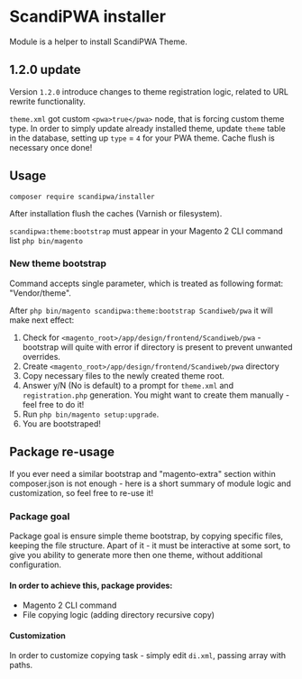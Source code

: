 # ScandiPWA installer

Module is a helper to install ScandiPWA Theme.

## 1.2.0 update
Version `1.2.0` introduce changes to theme registration logic, related to URL rewrite functionality.

`theme.xml` got custom `<pwa>true</pwa>` node, that is forcing custom theme type.
In order to simply update already installed theme, update `theme` table in the database, setting up `type` = `4` for 
your PWA theme. Cache flush is necessary once done!

## Usage

`composer require scandipwa/installer`

After installation flush the caches (Varnish or filesystem).

`scandipwa:theme:bootstrap` must appear in your Magento 2 CLI command list
`php bin/magento`

### New theme bootstrap

Command accepts single parameter, which is treated as following format: "Vendor/theme".

After `php bin/magento scandipwa:theme:bootstrap Scandiweb/pwa` it will make next effect:
1. Check for `<magento_root>/app/design/frontend/Scandiweb/pwa` - bootstrap will quite with error if directory is present to prevent unwanted overrides.
2. Create `<magento_root>/app/design/frontend/Scandiweb/pwa` directory
3. Copy necessary files to the newly created theme root.
4. Answer y/N (No is default) to a prompt for `theme.xml` and `registration.php` generation. You might want to create
 them manually - feel free to do it!
5. Run `php bin/magento setup:upgrade`.
6. You are bootstraped!

## Package re-usage
If you ever need a similar bootstrap and "magento-extra" section within composer.json is not enough - here is a short
 summary of module logic and customization, so feel free to re-use it!
 
 ### Package goal
 Package goal is ensure simple theme bootstrap, by copying specific files, keeping the file structure.
 Apart of it - it must be interactive at some sort, to give you ability to generate more then one theme, without 
 additional configuration.
 
#### In order to achieve this, package provides:
 - Magento 2 CLI command
 - File copying logic (adding directory recursive copy)
 
 #### Customization
 In order to customize copying task - simply edit `di.xml`, passing array with paths.
